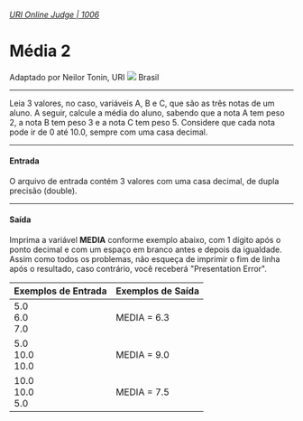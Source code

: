 ###### [URI Online Judge | 1006][1]
# Média 2
Adaptado por Neilor Tonin, URI ![][2] Brasil
***
Leia 3 valores, no caso, variáveis A, B e C, que são as três notas de um aluno. A seguir, calcule a média do aluno, sabendo que a nota A tem peso 2, a nota B tem peso 3 e a nota C tem peso 5. Considere que cada nota pode ir de 0 até 10.0, sempre com uma casa decimal.
***
#### Entrada
O arquivo de entrada contém 3 valores com uma casa decimal, de dupla precisão (double).
***
#### Saída
Imprima a variável **MEDIA** conforme exemplo abaixo, com 1 dígito após o ponto decimal e com um espaço em branco antes e depois da igualdade. Assim como todos os problemas, não esqueça de imprimir o fim de linha após o resultado, caso contrário, você receberá "Presentation Error".

| Exemplos de Entrada                     | Exemplos de Saída                     |  
| :-                                      | :-                                    |  
| 5.0 <br> 6.0 <br> 7.0                   | MEDIA = 6.3                           | 
| 5.0 <br> 10.0 <br> 10.0                 | MEDIA = 9.0                           | 
| 10.0 <br> 10.0 <br> 5.0                 | MEDIA = 7.5                           | 

[1]: https://www.urionlinejudge.com.br/judge/pt/problems/view/1006
[2]: https://urionlinejudge.r.worldssl.net/gallery/images/flags/br.gif